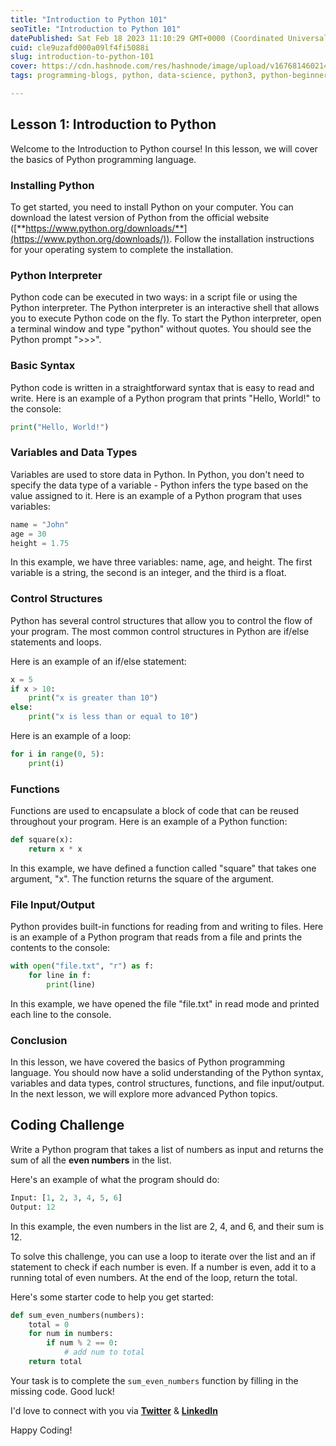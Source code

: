```yaml
---
title: "Introduction to Python 101"
seoTitle: "Introduction to Python 101"
datePublished: Sat Feb 18 2023 11:10:29 GMT+0000 (Coordinated Universal Time)
cuid: cle9uzafd000a09lf4fi5088i
slug: introduction-to-python-101
cover: https://cdn.hashnode.com/res/hashnode/image/upload/v1676814602143/df3bb568-78cc-461b-87a3-2fb790bc2718.png
tags: programming-blogs, python, data-science, python3, python-beginner

---
```


## **Lesson 1: Introduction to Python**

Welcome to the Introduction to Python course! In this lesson, we will cover the basics of Python programming language.

### **Installing Python**

To get started, you need to install Python on your computer. You can download the latest version of Python from the official website ([**https://www.python.org/downloads/**](https://www.python.org/downloads/)). Follow the installation instructions for your operating system to complete the installation.

### **Python Interpreter**

Python code can be executed in two ways: in a script file or using the Python interpreter. The Python interpreter is an interactive shell that allows you to execute Python code on the fly. To start the Python interpreter, open a terminal window and type "python" without quotes. You should see the Python prompt "&gt;&gt;&gt;".

### **Basic Syntax**

Python code is written in a straightforward syntax that is easy to read and write. Here is an example of a Python program that prints "Hello, World!" to the console:

```python
print("Hello, World!")
```

### **Variables and Data Types**

Variables are used to store data in Python. In Python, you don't need to specify the data type of a variable - Python infers the type based on the value assigned to it. Here is an example of a Python program that uses variables:

```python
name = "John"
age = 30
height = 1.75
```

In this example, we have three variables: name, age, and height. The first variable is a string, the second is an integer, and the third is a float.

### **Control Structures**

Python has several control structures that allow you to control the flow of your program. The most common control structures in Python are if/else statements and loops.

Here is an example of an if/else statement:

```python
x = 5
if x > 10:
    print("x is greater than 10")
else:
    print("x is less than or equal to 10")
```

Here is an example of a loop:

```python
for i in range(0, 5):
    print(i)
```

### **Functions**

Functions are used to encapsulate a block of code that can be reused throughout your program. Here is an example of a Python function:

```python
def square(x):
    return x * x
```

In this example, we have defined a function called "square" that takes one argument, "x". The function returns the square of the argument.

### **File Input/Output**

Python provides built-in functions for reading from and writing to files. Here is an example of a Python program that reads from a file and prints the contents to the console:

```python
with open("file.txt", "r") as f:
    for line in f:
        print(line)
```

In this example, we have opened the file "file.txt" in read mode and printed each line to the console.

### **Conclusion**

In this lesson, we have covered the basics of Python programming language. You should now have a solid understanding of the Python syntax, variables and data types, control structures, functions, and file input/output. In the next lesson, we will explore more advanced Python topics.

## **Coding Challenge**

Write a Python program that takes a list of numbers as input and returns the sum of all the **even numbers** in the list.

Here's an example of what the program should do:

```python
Input: [1, 2, 3, 4, 5, 6]
Output: 12
```

In this example, the even numbers in the list are 2, 4, and 6, and their sum is 12.

To solve this challenge, you can use a loop to iterate over the list and an if statement to check if each number is even. If a number is even, add it to a running total of even numbers. At the end of the loop, return the total.

Here's some starter code to help you get started:

```python
def sum_even_numbers(numbers):
    total = 0
    for num in numbers:
        if num % 2 == 0:
            # add num to total
    return total
```

Your task is to complete the `sum_even_numbers` function by filling in the missing code. Good luck!

I'd love to connect with you via [**Twitter**](https://twitter.com/bonaogeto) & [**LinkedIn**](https://www.linkedin.com/in/bonaventureogeto/)

Happy Coding!